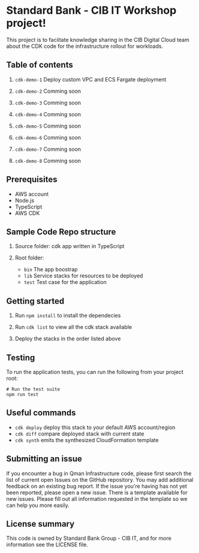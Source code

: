 # Standard Bank - CIB IT Workshop project!

This project is to faciitate knowledge sharing in the CIB Digital Cloud team about the CDK code for the infrastructure rollout for workloads. 

## Table of contents

1. `cdk-demo-1`     Deploy custom VPC and ECS Fargate deployment

2. `cdk-demo-2`     Comming soon

3. `cdk-demo-3`     Comming soon

4. `cdk-demo-4`     Comming soon

5. `cdk-demo-5`     Comming soon

6. `cdk-demo-6`     Comming soon

7. `cdk-demo-7`     Comming soon

8. `cdk-demo-8`     Comming soon


## Prerequisites

* AWS account
* Node.js
* TypeScript
* AWS CDK


## Sample Code Repo structure

1. Source folder: cdk app written in TypeScript

2. Root folder:
    * `bin`         The app boostrap
    * `lib`         Service stacks for resources to be deployed
    * `test`        Test case for the application


## Getting started

1. Run `npm install` to install the dependecies 

2. Run `cdk list` to view all the cdk stack available

3. Deploy the stacks in the order listed above

 
 ## Testing

 To run the application tests, you can run the following from your project root:

    # Run the test suite
    npm run test


## Useful commands

 * `cdk deploy`      deploy this stack to your default AWS account/region
 * `cdk diff`        compare deployed stack with current state
 * `cdk synth`       emits the synthesized CloudFormation template


 ## Submitting an issue

 If you encounter a bug in Qman Infrastructure code, please first search the list of current open Issues on the GitHub repository. You may add additional feedback on an existing bug report. If the issue you're having has not yet been reported, please open a new issue. There is a template available for new issues. Please fill out all information requested in the template so we can help you more easily.


## License summary

This code is owned by Standard Bank Group - CIB IT, and for more information see the LICENSE file.
